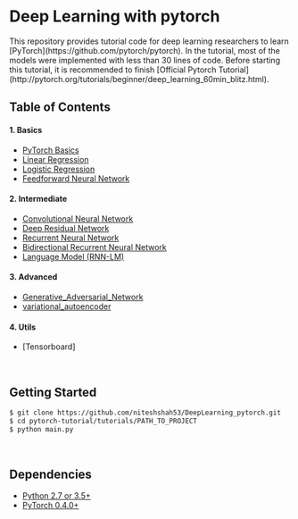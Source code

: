 <h1>Deep Learning with pytorch</h1>
This repository provides tutorial code for deep learning researchers to learn [PyTorch](https://github.com/pytorch/pytorch). In the tutorial, most of the models were implemented with less than 30 lines of code. Before starting this tutorial, it is recommended to finish [Official Pytorch Tutorial](http://pytorch.org/tutorials/beginner/deep_learning_60min_blitz.html).


<br/>

## Table of Contents

#### 1. Basics
* [PyTorch Basics](https://github.com/niteshshah53/DeepLearning_pytorch/blob/main/01-basics/pytorch_basics/main.py)
* [Linear Regression](https://github.com/niteshshah53/DeepLearning_pytorch/blob/main/01-basics/linear_regression/main.py)
* [Logistic Regression](https://github.com/niteshshah53/DeepLearning_pytorch/tree/main/01-basics/logistic_regression/main.py)
* [Feedforward Neural Network](https://github.com/niteshshah53/DeepLearning_pytorch/tree/main/01-basics/feedforward_neural_network/main.py)

#### 2. Intermediate
* [Convolutional Neural Network](https://github.com/niteshshah53/DeepLearning_pytorch/blob/main/02-intermediate/convolutional_neural_network/main.py)
* [Deep Residual Network](https://github.com/niteshshah53/DeepLearning_pytorch/blob/main/02-intermediate/deep_residual_network/main.py)
* [Recurrent Neural Network](https://github.com/niteshshah53/DeepLearning_pytorch/blob/main/02-intermediate/recurrent_neural_network/main.py)
* [Bidirectional Recurrent Neural Network](https://github.com/niteshshah53/DeepLearning_pytorch/blob/main/02-intermediate/bidirectional_recurrent_neural_network/main.py)
* [Language Model (RNN-LM)](https://github.com/niteshshah53/DeepLearning_pytorch/blob/main/02-intermediate/bidirectional_recurrent_neural_network/main.py)
#### 3. Advanced
* [Generative_Adversarial_Network](https://github.com/niteshshah53/DeepLearning_pytorch/blob/main/03-advanced/generative_adversarial_network/main.py)
* [variational_autoencoder](https://github.com/niteshshah53/DeepLearning_pytorch/blob/main/03-advanced%2Fvariational_autoencoder%2Fmain.py)
#### 4. Utils
* [Tensorboard]


<br/>

## Getting Started
```bash
$ git clone https://github.com/niteshshah53/DeepLearning_pytorch.git
$ cd pytorch-tutorial/tutorials/PATH_TO_PROJECT
$ python main.py
```

<br/>

## Dependencies
* [Python 2.7 or 3.5+](https://www.continuum.io/downloads)
* [PyTorch 0.4.0+](http://pytorch.org/)




